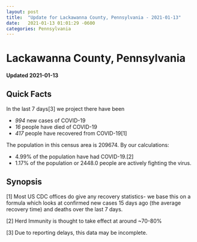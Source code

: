 ```yaml
---
layout: post
title:  "Update for Lackawanna County, Pennsylvania - 2021-01-13"
date:   2021-01-13 01:01:29 -0600
categories: Pennsylvania
---
```


# Lackawanna County, Pennsylvania
#### Updated 2021-01-13

## Quick Facts

In the last 7 days[3] we project there have been
- *994* new cases of COVID-19
- *16* people have died of COVID-19
- *417* people have recovered from COVID-19[1]

The population in this census area is 209674. By our calculations:
- 4.99% of the population have had COVID-19.[2]
- 1.17% of the population or 2448.0 people are actively fighting the virus.

## Synopsis




[1] Most US CDC offices do give any recovery statistics- we base this on a formula which looks at confirmed new cases
15 days ago (the average recovery time) and deaths over the last 7 days.

[2] Herd Immunity is thought to take effect at around ~70-80%

[3] Due to reporting delays, this data may be incomplete.
 
    